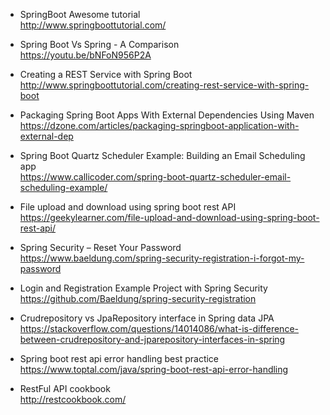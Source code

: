* SpringBoot Awesome tutorial \
http://www.springboottutorial.com/

* Spring Boot Vs Spring - A Comparison \
https://youtu.be/bNFoN956P2A

* Creating a REST Service with Spring Boot \
http://www.springboottutorial.com/creating-rest-service-with-spring-boot

* Packaging Spring Boot Apps With External Dependencies Using Maven \
https://dzone.com/articles/packaging-springboot-application-with-external-dep

* Spring Boot Quartz Scheduler Example: Building an Email Scheduling app \
https://www.callicoder.com/spring-boot-quartz-scheduler-email-scheduling-example/

* File upload and download using spring boot rest API \
https://geekylearner.com/file-upload-and-download-using-spring-boot-rest-api/

* Spring Security – Reset Your Password \
https://www.baeldung.com/spring-security-registration-i-forgot-my-password

* Login and Registration Example Project with Spring Security \
https://github.com/Baeldung/spring-security-registration

* Crudrepository vs JpaRepository interface in Spring data JPA \
https://stackoverflow.com/questions/14014086/what-is-difference-between-crudrepository-and-jparepository-interfaces-in-spring

* Spring boot rest api error handling best practice \
https://www.toptal.com/java/spring-boot-rest-api-error-handling

* RestFul API cookbook \
http://restcookbook.com/
